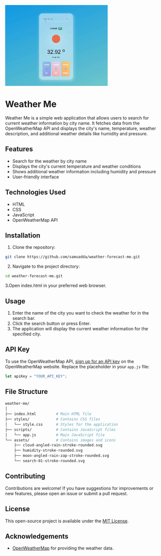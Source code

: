 <img src="./weather-app-demo.gif" alt="demo-video" width = "332">

# Weather Me

Weather Me is a simple web application that allows users to search for current weather information by city name. It fetches data from the OpenWeatherMap API and displays the city's name, temperature, weather description, and additional weather details like humidity and pressure.

## Features

- Search for the weather by city name
- Displays the city's current temperature and weather conditions
- Shows additional weather information including humidity and pressure
- User-friendly interface

## Technologies Used

- HTML
- CSS
- JavaScript
- OpenWeatherMap API

## Installation

1. Clone the repository:
```bash
git clone https://github.com/samuadda/weather-forecast-me.git
```

2. Navigate to the project directory:
```bash
cd weather-forecast-me.git
```
3.Open index.html in your preferred web browser.

## Usage
1. Enter the name of the city you want to check the weather for in the search bar.
2. Click the search button or press Enter.
3. The application will display the current weather information for the specified city.

## API Key
To use the OpenWeatherMap API, [sign up for an API key](https://home.openweathermap.org/users/sign_up) on the OpenWeatherMap website. Replace the placeholder in your `app.js` file:
 ```JavaScript
let apiKey = "YOUR_API_KEY";
```

## File Structure
```bash
weather-me/
│
├── index.html         # Main HTML file
├── styles/            # Contains CSS files
│   └── style.css      # Styles for the application
├── scripts/           # Contains JavaScript files
│   └── app.js         # Main JavaScript file
└── assets/            # Contains images and icons
    ├── cloud-angled-rain-stroke-rounded.svg
    ├── humidity-stroke-rounded.svg
    ├── moon-angled-rain-zap-stroke-rounded.svg
    └── search-01-stroke-rounded.svg
```

## Contributing
Contributions are welcome! If you have suggestions for improvements or new features, please open an issue or submit a pull request.

## License
This open-source project is available under the [MIT License](https://opensource.org/license/mit).

## Acknowledgements
- [OpenWeatherMap](https://opensource.org/license/mit) for providing the weather data.

